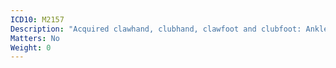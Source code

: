 ```yaml
---
ICD10: M2157
Description: "Acquired clawhand, clubhand, clawfoot and clubfoot: Ankle and foot"
Matters: No
Weight: 0
---
```


